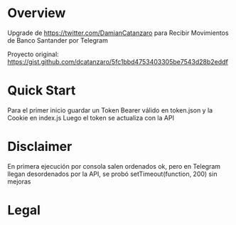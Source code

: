 # Overview
Upgrade de https://twitter.com/DamianCatanzaro para Recibir Movimientos de Banco Santander por Telegram

Proyecto original: https://gist.github.com/dcatanzaro/5fc1bbd4753403305be7543d28b2eddf

# Quick Start

Para el primer inicio guardar un Token Bearer válido en token.json y la Cookie en index.js
Luego el token se actualiza con la API

# Disclaimer

En primera ejecución por consola salen ordenados ok, pero en Telegram llegan desordenados por la API, se probó setTimeout(function, 200) sin mejoras

# Legal

